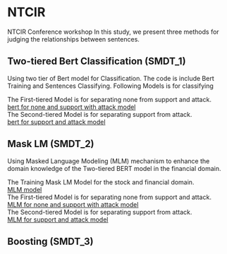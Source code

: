 # NTCIR
NTCIR Conference workshop
In this study, we present three methods for judging the relationships between sentences. 


## Two-tiered Bert Classification (SMDT_1)
Using two tier of Bert model for Classification.
The code is include Bert Training and Sentences Classifying. Following Models is for classifying</br>

The First-tiered Model is for separating none from support and attack.</br>
[bert for none and support with attack model](https://huggingface.co/Leonardolin/NTCIR_none_and_s_with_a)</br>
The Second-tiered Model is for separating support from attack.</br>
[bert for support and attack model](https://huggingface.co/Leonardolin/NTCIR_att_sup)</br>

## Mask LM (SMDT_2)
Using Masked Language Modeling (MLM) mechanism to enhance the domain knowledge of the Two-tiered BERT model in the financial domain.

The Training Mask LM Model for the stock and financial domain.</br>
[MLM model](https://huggingface.co/Leonardolin/MLM-for-Stock)</br>
The First-tiered Model is for separating none from support and attack.</br>
[MLM for none and support with attack model](https://huggingface.co/Leonardolin/MLM_NTCIR_none_and_s_with_a)</br>
The Second-tiered Model is for separating support from attack.</br>
[MLM for support and attack model](https://huggingface.co/Leonardolin/MLM_NTCIR_att_sup)</br>

## Boosting (SMDT_3)


